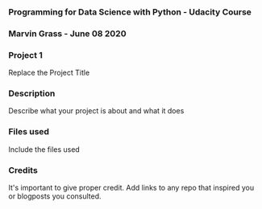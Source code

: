 ### Programming for Data Science with Python - Udacity Course
### Marvin Grass - June 08 2020

### Project 1
Replace the Project Title

### Description
Describe what your project is about and what it does

### Files used
Include the files used

### Credits
It's important to give proper credit. Add links to any repo that inspired you or blogposts you consulted.


